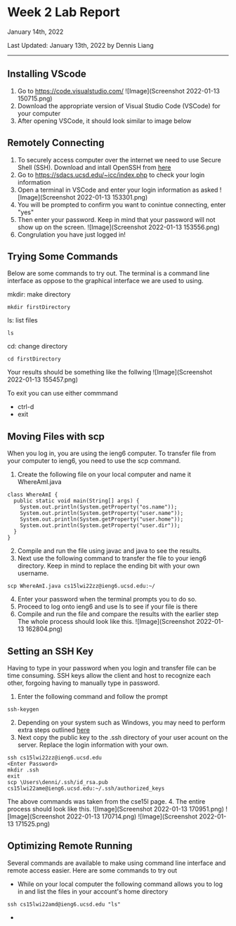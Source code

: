 # Week 2 Lab Report
January 14th, 2022

Last Updated: January 13th, 2022 by Dennis Liang

---


## Installing VScode
1. Go to https://code.visualstudio.com/
![Image](Screenshot 2022-01-13 150715.png)
2. Download the appropriate version of Visual Studio Code (VSCode) for your computer
3. After opening VSCode, it should look similar to image below


## Remotely Connecting
1. To securely access computer over the internet we need to use Secure Shell (SSH). Download and intall OpenSSH from [here](https://docs.microsoft.com/en-us/windows-server/administration/openssh/openssh_install_firstuse)
2. Go to https://sdacs.ucsd.edu/~icc/index.php to check your login information
3. Open a terminal in VSCode and enter your login information as asked
![Image](Screenshot 2022-01-13 153301.png)
4. You will be prompted to confirm you want to conintue connecting, enter "yes"
5. Then enter your password. Keep in mind that your password will not show up on the screen.
![Image](Screenshot 2022-01-13 153556.png)
6. Congrulation you have just logged in!


## Trying Some Commands
Below are some commands to try out. The terminal is a command line interface as oppose to the graphical interface we are used to using.

mkdir: make directory
```
mkdir firstDirectory
```
ls: list files
```
ls
```
cd: change directory
```
cd firstDirectory
```

Your results should be something like the follwing
![Image](Screenshot 2022-01-13 155457.png)

To exit you can use either commmand
* ctrl-d
* exit


## Moving Files with scp
When you log in, you are using the ieng6 computer. To transfer file from your computer to ieng6, you need to use the scp command.

1. Create the following file on your local computer and name it WhereAmI.java
```
class WhereAmI {
  public static void main(String[] args) {
    System.out.println(System.getProperty("os.name"));
    System.out.println(System.getProperty("user.name"));
    System.out.println(System.getProperty("user.home"));
    System.out.println(System.getProperty("user.dir"));
  }
}
```
2. Compile and run the file using javac and java to see the results.
3. Next use the following command to transfer the file to your ieng6 directory. Keep in mind to replace the ending bit with your own username.
```
scp WhereAmI.java cs15lwi22zz@ieng6.ucsd.edu:~/
```
4. Enter your password when the terminal prompts you to do so.
5. Proceed to log onto ieng6 and use ls to see if your file is there
6. Compile and run the file and compare the results with the earlier step
The whole process should look like this.
![Image](Screenshot 2022-01-13 162804.png)

## Setting an SSH Key
Having to type in your password when you login and transfer file can be time consuming. SSH keys allow the client and host to recognize each other, forgoing having to manually type in password.
1. Enter the following command and follow the prompt
```
ssh-keygen
```
2. Depending on your system such as Windows, you may need to perform extra steps outlined [here](https://docs.microsoft.com/en-us/windows-server/administration/openssh/openssh_keymanagement#user-key-generation)
3. Next copy the public key to the .ssh directory of your user acount on the server. Replace the login information with your own.
```
ssh cs15lwi22zz@ieng6.ucsd.edu
<Enter Password>
mkdir .ssh
exit
scp \Users\denni/.ssh/id_rsa.pub cs15lwi22ame@ieng6.ucsd.edu:~/.ssh/authorized_keys
```
The above commands was taken from the cse15l page.
4. The entire process should look like this.
![Image](Screenshot 2022-01-13 170951.png)
![Image](Screenshot 2022-01-13 170714.png)
![Image](Screenshot 2022-01-13 171525.png)


## Optimizing Remote Running
Several commands are available to make using command line interface and remote access easier.
Here are some commands to try out
- While on your local computer the following command allows you to log in and list the files in your account's home directory
```
ssh cs15lwi22amd@ieng6.ucsd.edu "ls"
```

- 





